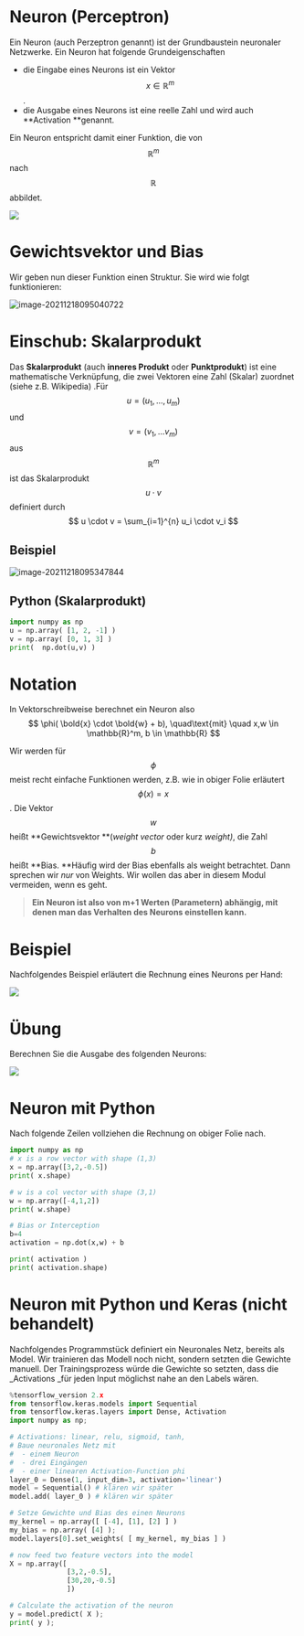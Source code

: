 

# Neuron (Perceptron)

Ein Neuron (auch Perzeptron genannt) ist der Grundbaustein neuronaler Netzwerke. Ein Neuron hat folgende Grundeigenschaften

* die Eingabe eines Neurons ist ein Vektor $$x \in \mathbb{R}^m$$ .
* die Ausgabe eines Neurons ist eine reelle Zahl und wird auch **Activation **genannt.

Ein Neuron entspricht damit einer Funktion, die von $$\mathbb{R}^m$$ nach $$\mathbb{R}$$ abbildet.

 

![](<./assets/image (132).png>)





# Gewichtsvektor und Bias

Wir geben nun dieser Funktion einen Struktur. Sie wird wie folgt funktionieren:



![image-20211218095040722](neuron.assets/image-20211218095040722.png)



# Einschub: Skalarprodukt

Das **Skalarprodukt** (auch **inneres Produkt** oder **Punktprodukt**) ist eine mathematische Verknüpfung, die zwei Vektoren eine Zahl (Skalar) zuordnet (siehe z.B. Wikipedia) .Für $$u=(u_1,..., u_m)$$ und  $$v = (v_1,... v_m)$$ aus $$\mathbb{R}^m$$ ist das Skalarprodukt $$u \cdot v$$ definiert durch
$$
u \cdot v = \sum_{i=1}^{n} u_i \cdot v_i
$$

## Beispiel

![image-20211218095347844](neuron.assets/image-20211218095347844.png)



## Python (Skalarprodukt)

```python
import numpy as np
u = np.array( [1, 2, -1] )
v = np.array( [0, 1, 3] )
print(  np.dot(u,v) )
```



# Notation

In Vektorschreibweise berechnet ein Neuron also
$$
\phi( \bold{x} \cdot \bold{w} + b), \quad\text{mit} \quad x,w \in \mathbb{R}^m, b \in \mathbb{R}
$$

Wir werden für $$\phi$$ meist recht einfache Funktionen werden, z.B. wie in obiger Folie erläutert  $$\phi(x) = x$$. Die Vektor  $$w$$ heißt **Gewichtsvektor **(_weight vector_ oder kurz _weight)_, die Zahl $$b$$ heißt **Bias. **Häufig wird der Bias ebenfalls als weight betrachtet. Dann sprechen wir _nur_ von Weights. Wir wollen das aber in diesem Modul vermeiden, wenn es geht.

> **Ein Neuron ist also von m+1 Werten (Parametern) abhängig, mit denen man das Verhalten des Neurons einstellen kann.**







# Beispiel

Nachfolgendes Beispiel erläutert die Rechnung eines Neurons per Hand:

![](<./assets/image (135).png>)





# Übung

Berechnen Sie die Ausgabe des folgenden Neurons:

![](<./assets/image (131).png>)



# Neuron mit Python

Nach folgende Zeilen vollziehen die Rechnung on obiger Folie nach.

```python
import numpy as np
# x is a row vector with shape (1,3)
x = np.array([3,2,-0.5])
print( x.shape)

# w is a col vector with shape (3,1)
w = np.array([-4,1,2])
print( w.shape)

# Bias or Interception
b=4
activation = np.dot(x,w) + b 

print( activation )
print( activation.shape)
```



# Neuron mit Python und Keras (nicht behandelt)

Nachfolgendes Programmstück definiert ein Neuronales Netz, bereits als Model. Wir trainieren das Modell noch nicht, sondern setzten die Gewichte manuell. Der Trainingsprozess würde die Gewichte so setzten, dass die _Activations _für jeden Input möglichst nahe an den Labels wären.

```python
%tensorflow_version 2.x
from tensorflow.keras.models import Sequential
from tensorflow.keras.layers import Dense, Activation
import numpy as np;

# Activations: linear, relu, sigmoid, tanh, 
# Baue neuronales Netz mit
#  - einem Neuron
#  - drei Eingängen
#  - einer linearen Activation-Function phi
layer_0 = Dense(1, input_dim=3, activation='linear')
model = Sequential() # klären wir später
model.add( layer_0 ) # klären wir später

# Setze Gewichte und Bias des einen Neurons
my_kernel = np.array([ [-4], [1], [2] ] )
my_bias = np.array( [4] ); 
model.layers[0].set_weights( [ my_kernel, my_bias ] )

# now feed two feature vectors into the model
X = np.array([
              [3,2,-0.5],
              [30,20,-0.5]
              ])

# Calculate the activation of the neuron
y = model.predict( X );
print( y );
```



